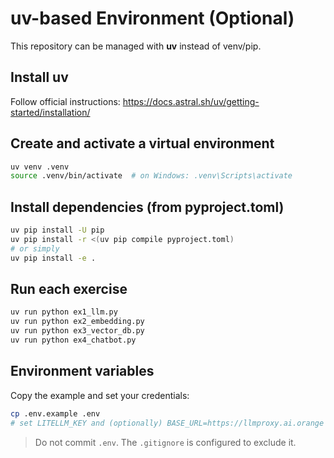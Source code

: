 # uv-based Environment (Optional)

This repository can be managed with **uv** instead of venv/pip.

## Install uv
Follow official instructions: https://docs.astral.sh/uv/getting-started/installation/

## Create and activate a virtual environment
```bash
uv venv .venv
source .venv/bin/activate  # on Windows: .venv\Scripts\activate
```

## Install dependencies (from pyproject.toml)
```bash
uv pip install -U pip
uv pip install -r <(uv pip compile pyproject.toml)
# or simply
uv pip install -e .
```

## Run each exercise
```bash
uv run python ex1_llm.py
uv run python ex2_embedding.py
uv run python ex3_vector_db.py
uv run python ex4_chatbot.py
```

## Environment variables
Copy the example and set your credentials:
```bash
cp .env.example .env
# set LITELLM_KEY and (optionally) BASE_URL=https://llmproxy.ai.orange
```

> Do not commit `.env`. The `.gitignore` is configured to exclude it.